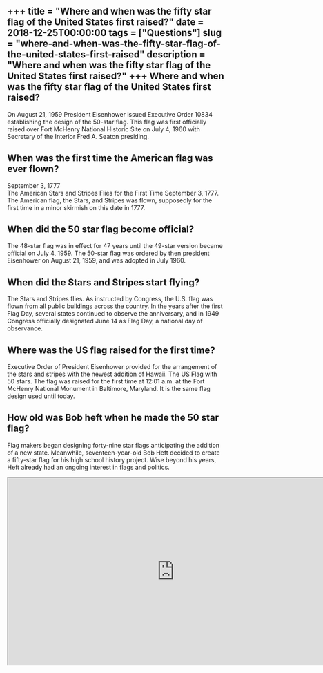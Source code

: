 +++
title = "Where and when was the fifty star flag of the United States first raised?"
date = 2018-12-25T00:00:00
tags = ["Questions"]
slug = "where-and-when-was-the-fifty-star-flag-of-the-united-states-first-raised"
description = "Where and when was the fifty star flag of the United States first raised?"
+++
Where and when was the fifty star flag of the United States first raised?
-------------------------------------------------------------------------

On August 21, 1959 President Eisenhower issued Executive Order 10834 establishing the design of the 50-star flag. This flag was first officially raised over Fort McHenry National Historic Site on July 4, 1960 with Secretary of the Interior Fred A. Seaton presiding.

When was the first time the American flag was ever flown?
---------------------------------------------------------

September 3, 1777  
The American Stars and Stripes Flies for the First Time September 3, 1777. The American flag, the Stars, and Stripes was flown, supposedly for the first time in a minor skirmish on this date in 1777.

When did the 50 star flag become official?
------------------------------------------

The 48-star flag was in effect for 47 years until the 49-star version became official on July 4, 1959. The 50-star flag was ordered by then president Eisenhower on August 21, 1959, and was adopted in July 1960.

When did the Stars and Stripes start flying?
--------------------------------------------

The Stars and Stripes flies. As instructed by Congress, the U.S. flag was flown from all public buildings across the country. In the years after the first Flag Day, several states continued to observe the anniversary, and in 1949 Congress officially designated June 14 as Flag Day, a national day of observance.

Where was the US flag raised for the first time?
------------------------------------------------

Executive Order of President Eisenhower provided for the arrangement of the stars and stripes with the newest addition of Hawaii. The US Flag with 50 stars. The flag was raised for the first time at 12:01 a.m. at the Fort McHenry National Monument in Baltimore, Maryland. It is the same flag design used until today.

How old was Bob heft when he made the 50 star flag?
---------------------------------------------------

Flag makers began designing forty-nine star flags anticipating the addition of a new state. Meanwhile, seventeen-year-old Bob Heft decided to create a fifty-star flag for his high school history project. Wise beyond his years, Heft already had an ongoing interest in flags and politics.

<iframe allow="accelerometer; autoplay; clipboard-write; encrypted-media; gyroscope; picture-in-picture" allowfullscreen="" class="__youtube_prefs__  epyt-is-override  no-lazyload" data-no-lazy="1" data-origheight="433" data-origwidth="770" data-skipgform_ajax_framebjll="" height="433" id="_ytid_45040" loading="lazy" src="https://www.youtube.com/embed/Qcviywh9Q_A?enablejsapi=1&autoplay=0&cc_load_policy=0&cc_lang_pref=&iv_load_policy=1&loop=0&modestbranding=0&rel=1&fs=1&playsinline=0&autohide=2&theme=dark&color=red&controls=1&" title="YouTube player" width="770"></iframe>